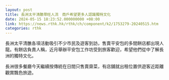 ```yaml
---
layout: post
title: 長洲太平清醮帶旺人流　商戶希望更多人認識獨特文化
date: 2024-05-15 18:23:52.000000000 +08:00
link: https://news.rthk.hk/rthk/ch/component/k2/1753279-20240515.htm
categories: rthk
---
```


長洲太平清醮各項活動吸引不少市民及遊客到訪，售賣平安包的多間餅店都出現人龍。有餅店負責人稱，近月舉辦平安包工作坊受到旅客歡迎，希望他們從中了解長洲的獨特文化。

長洲很多餐廳今天繼續按傳統在日間只售賣齋菜，有店舖就出租位置供遊客近距離觀賞飄色旅遊。
